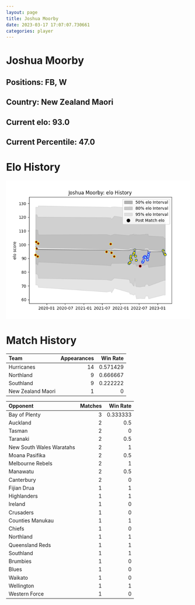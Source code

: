 ```yaml
---  
layout: page  
title: Joshua Moorby  
date: 2023-03-17 17:07:07.730661  
categories: player  
---
```

# Joshua Moorby

## Positions: FB, W

## Country: New Zealand Maori

## Current elo: 93.0

## Current Percentile: 47.0

# Elo History


![elo history](history_JoshuaMoorby.png)
# Match History


| Team              |   Appearances |   Win Rate |
|:------------------|--------------:|-----------:|
| Hurricanes        |            14 |   0.571429 |
| Northland         |             9 |   0.666667 |
| Southland         |             9 |   0.222222 |
| New Zealand Maori |             1 |   0        |

| Opponent                 |   Matches |   Win Rate |
|:-------------------------|----------:|-----------:|
| Bay of Plenty            |         3 |   0.333333 |
| Auckland                 |         2 |   0.5      |
| Tasman                   |         2 |   0        |
| Taranaki                 |         2 |   0.5      |
| New South Wales Waratahs |         2 |   1        |
| Moana Pasifika           |         2 |   0.5      |
| Melbourne Rebels         |         2 |   1        |
| Manawatu                 |         2 |   0.5      |
| Canterbury               |         2 |   0        |
| Fijian Drua              |         1 |   1        |
| Highlanders              |         1 |   1        |
| Ireland                  |         1 |   0        |
| Crusaders                |         1 |   0        |
| Counties Manukau         |         1 |   1        |
| Chiefs                   |         1 |   0        |
| Northland                |         1 |   1        |
| Queensland Reds          |         1 |   1        |
| Southland                |         1 |   1        |
| Brumbies                 |         1 |   0        |
| Blues                    |         1 |   0        |
| Waikato                  |         1 |   0        |
| Wellington               |         1 |   1        |
| Western Force            |         1 |   0        |